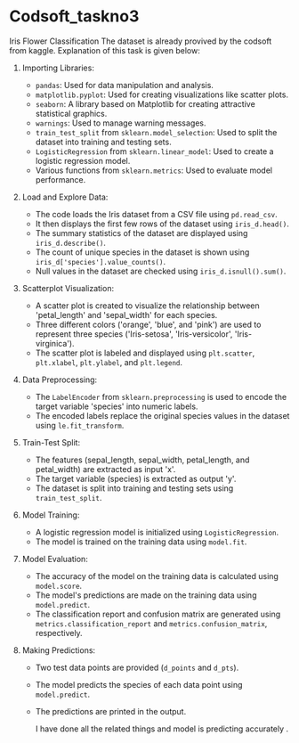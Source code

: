 # Codsoft_taskno3
Iris Flower Classification
The dataset is already provived by the codsoft from kaggle.
Explanation of this task is given below:

1. Importing Libraries:
   - `pandas`: Used for data manipulation and analysis.
   - `matplotlib.pyplot`: Used for creating visualizations like scatter plots.
   - `seaborn`: A library based on Matplotlib for creating attractive statistical graphics.
   - `warnings`: Used to manage warning messages.
   - `train_test_split` from `sklearn.model_selection`: Used to split the dataset into training and testing sets.
   - `LogisticRegression` from `sklearn.linear_model`: Used to create a logistic regression model.
   - Various functions from `sklearn.metrics`: Used to evaluate model performance.

2. Load and Explore Data:
   - The code loads the Iris dataset from a CSV file using `pd.read_csv`.
   - It then displays the first few rows of the dataset using `iris_d.head()`.
   - The summary statistics of the dataset are displayed using `iris_d.describe()`.
   - The count of unique species in the dataset is shown using `iris_d['species'].value_counts()`.
   - Null values in the dataset are checked using `iris_d.isnull().sum()`.

3. Scatterplot Visualization:
   - A scatter plot is created to visualize the relationship between 'petal_length' and 'sepal_width' for each species.
   - Three different colors ('orange', 'blue', and 'pink') are used to represent three species ('Iris-setosa', 'Iris-versicolor', 'Iris-virginica').
   - The scatter plot is labeled and displayed using `plt.scatter`, `plt.xlabel`, `plt.ylabel`, and `plt.legend`.

4. Data Preprocessing:
   - The `LabelEncoder` from `sklearn.preprocessing` is used to encode the target variable 'species' into numeric labels.
   - The encoded labels replace the original species values in the dataset using `le.fit_transform`.

5. Train-Test Split:
   - The features (sepal_length, sepal_width, petal_length, and petal_width) are extracted as input 'x'.
   - The target variable (species) is extracted as output 'y'.
   - The dataset is split into training and testing sets using `train_test_split`.

6. Model Training:
   - A logistic regression model is initialized using `LogisticRegression`.
   - The model is trained on the training data using `model.fit`.

7. Model Evaluation:
   - The accuracy of the model on the training data is calculated using `model.score`.
   - The model's predictions are made on the training data using `model.predict`.
   - The classification report and confusion matrix are generated using `metrics.classification_report` and `metrics.confusion_matrix`, respectively.

8. Making Predictions:
   - Two test data points are provided (`d_points` and `d_pts`).
   - The model predicts the species of each data point using `model.predict`.
   - The predictions are printed in the output.
  
     I have done all the related things and model is predicting accurately . 

